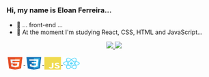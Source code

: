 ### Hi, my name is Eloan Ferreira...

- 🔭 ...  front-end ...
- 🌱 At the moment I'm studying React, CSS, HTML and JavaScript...


<div align="center">
  <a href="https://github.com/emffor">
  <img height="120em" src="https://github-readme-stats.vercel.app/api?username=emffor&show_icons=False&theme=dark&include_all_commits=true&count_private=true"/>
  <img height="120em" src="https://github-readme-stats.vercel.app/api/top-langs/?username=emffor&layout=compact&langs_count=7&theme=dark"/>
</div>

<div style="display: inline_block"><br>
  <img align="center" alt="Emffor-HTML" height="30" width="40" src="https://raw.githubusercontent.com/devicons/devicon/master/icons/html5/html5-original.svg">
  <img align="center" alt="Emffor-CSS" height="30" width="40" src="https://raw.githubusercontent.com/devicons/devicon/master/icons/css3/css3-original.svg">
  <img align="center" alt="Emffor-Js" height="30" width="40" src="https://raw.githubusercontent.com/devicons/devicon/master/icons/javascript/javascript-plain.svg">
  <img align="center" alt="Emffor-React" height="30" width="40" src="https://raw.githubusercontent.com/devicons/devicon/master/icons/react/react-original.svg">
</div>
